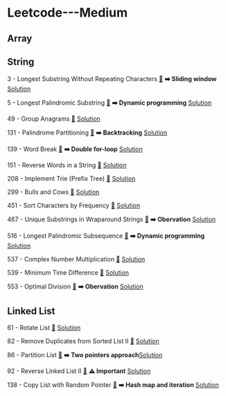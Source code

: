 # Leetcode---Medium

## Array


## String

3 - Longest Substring Without Repeating Characters [:link:](https://leetcode.com/problems/longest-substring-without-repeating-characters/) **:arrow_right: Sliding window** [Solution](https://github.com/xxicypatxx/Leetcode---Medium/blob/main/String/3_solution.py)

5 - Longest Palindromic Substring [:link:](https://leetcode.com/problems/longest-palindromic-substring/) **:arrow_right: Dynamic programming** [Solution](https://github.com/xxicypatxx/Leetcode---Medium/blob/main/String/5_solution.py)

49 - Group Anagrams [:link:](https://leetcode.com/problems/group-anagrams/) [Solution](https://github.com/xxicypatxx/Leetcode---Medium/blob/main/String/49_solution.py)

131 - Palindrome Partitioning [:link:](https://leetcode.com/problems/palindrome-partitioning/) **:arrow_right: Backtracking** [Solution](https://github.com/xxicypatxx/Leetcode---Medium/blob/main/String/131_solution.py)

139 - Word Break [:link:](https://leetcode.com/problems/word-break/) **:arrow_right: Double for-loop** [Solution](https://github.com/xxicypatxx/Leetcode---Medium/blob/main/String/139_solution.py)

151 - Reverse Words in a String [:link:](https://leetcode.com/problems/reverse-words-in-a-string/) [Solution](https://github.com/xxicypatxx/Leetcode---Medium/blob/main/String/151_solution.py)

208 - Implement Trie (Prefix Tree) [:link:](https://leetcode.com/problems/implement-trie-prefix-tree/) [Solution](https://github.com/xxicypatxx/Leetcode---Medium/blob/main/String/208_solution.py)

299 - Bulls and Cows [:link:](https://leetcode.com/problems/bulls-and-cows/) [Solution](https://github.com/xxicypatxx/Leetcode---Medium/blob/main/String/299_solution.py)

451 - Sort Characters by Frequency [:link:](https://leetcode.com/problems/sort-characters-by-frequency/) [Solution](https://github.com/xxicypatxx/Leetcode---Medium/blob/main/String/451_solution.py)

467 - Unique Substrings in Wraparound Strings [:link:](https://leetcode.com/problems/unique-substrings-in-wraparound-string/) **:arrow_right: Obervation** [Solution](https://github.com/xxicypatxx/Leetcode---Medium/blob/main/String/467_solution.py)

516 - Longest Palindromic Subsequence [:link:](https://leetcode.com/problems/longest-palindromic-subsequence/) **:arrow_right: Dynamic programming** [Solution](https://github.com/xxicypatxx/Leetcode---Medium/blob/main/String/516_solution.py)

537 - Complex Number Multiplication [:link:](https://leetcode.com/problems/complex-number-multiplication/) [Solution](https://github.com/xxicypatxx/Leetcode---Medium/blob/main/String/537_solution.py)

539 - Minimum Time Difference [:link:](https://leetcode.com/problems/minimum-time-difference/) [Solution](https://github.com/xxicypatxx/Leetcode---Medium/blob/main/String/539_solution.py)

553 - Optimal Division [:link:](https://leetcode.com/problems/optimal-division/) **:arrow_right: Obervation** [Solution](https://github.com/xxicypatxx/Leetcode---Medium/blob/main/String/553_solution.py)


## Linked List

61 - Rotate List [:link:](https://leetcode.com/problems/rotate-list/) [Solution](https://github.com/xxicypatxx/Leetcode---Medium/blob/main/Linked_List/61_solution.py)

82 - Remove Duplicates from Sorted List II [:link:](https://leetcode.com/problems/remove-duplicates-from-sorted-list-ii/) [Solution](https://github.com/xxicypatxx/Leetcode---Medium/blob/main/Linked_List/82_solution.py)

86 - Partition List [:link:](https://leetcode.com/problems/partition-list/) **:arrow_right: Two pointers approach**[Solution](https://github.com/xxicypatxx/Leetcode---Medium/blob/main/Linked_List/86_solution.py)

92 - Reverse Linked List II [:link:](https://leetcode.com/problems/reverse-linked-list-ii/) **:warning: Important** [Solution](https://github.com/xxicypatxx/Leetcode---Medium/blob/main/Linked_List/92_solution.py)

138 - Copy List with Random Pointer [:link:](https://leetcode.com/problems/copy-list-with-random-pointer/) **:arrow_right: Hash map and iteration** [Solution](https://github.com/xxicypatxx/Leetcode---Medium/blob/main/Linked_List/138_solution.py)
